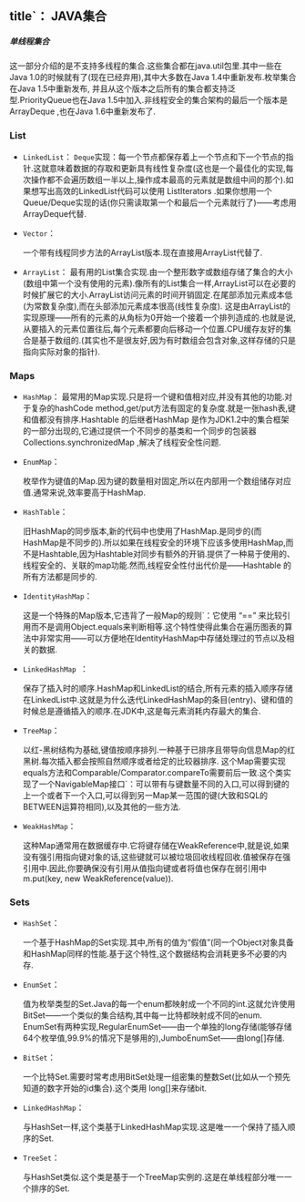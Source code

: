 title`： JAVA集合
---

##### 单线程集合
这一部分介绍的是不支持多线程的集合.这些集合都在java.util包里.其中一些在Java 1.0的时候就有了(现在已经弃用),其中大多数在Java 1.4中重新发布.枚举集合在Java 1.5中重新发布,
并且从这个版本之后所有的集合都支持泛型.PriorityQueue也在Java 1.5中加入.非线程安全的集合架构的最后一个版本是ArrayDeque ,也在Java 1.6中重新发布了.


### List

* `LinkedList`：
	`Deque`实现：每一个节点都保存着上一个节点和下一个节点的指针.这就意味着数据的存取和更新具有线性复杂度(这也是一个最佳化的实现,每次操作都不会遍历数组一半以上,操作成本最高的元素就是数组中间的那个).如果想写出高效的LinkedList代码可以使用 ListIterators .如果你想用一个Queue/Deque实现的话(你只需读取第一个和最后一个元素就行了)——考虑用ArrayDeque代替.

* `Vector`：

	一个带有线程同步方法的ArrayList版本.现在直接用ArrayList代替了.

* `ArrayList`：
	最有用的List集合实现.由一个整形数字或数组存储了集合的大小(数组中第一个没有使用的元素).像所有的List集合一样,ArrayList可以在必要的时候扩展它的大小.ArrayList访问元素的时间开销固定.在尾部添加元素成本低(为常数复杂度),而在头部添加元素成本很高(线性复杂度).
	这是由ArrayList的实现原理——所有的元素的从角标为0开始一个接着一个排列造成的.也就是说,从要插入的元素位置往后,每个元素都要向后移动一个位置.CPU缓存友好的集合是基于数组的.(其实也不是很友好,因为有时数组会包含对象,这样存储的只是指向实际对象的指针).


### Maps
* `HashMap`：
	最常用的Map实现.只是将一个键和值相对应,并没有其他的功能.对于复杂的hashCode method,get/put方法有固定的复杂度.就是一张hash表,键和值都没有排序.Hashtable 的后继者HashMap 是作为JDK1.2中的集合框架的一部分出现的,它通过提供一个不同步的基类和一个同步的包装器Collections.synchronizedMap ,解决了线程安全性问题.

* `EnumMap`：

	枚举作为键值的Map.因为键的数量相对固定,所以在内部用一个数组储存对应值.通常来说,效率要高于HashMap.

* `HashTable`：

	旧HashMap的同步版本,新的代码中也使用了HashMap.是同步的(而HashMap是不同步的).所以如果在线程安全的环境下应该多使用HashMap,而不是Hashtable,因为Hashtable对同步有额外的开销.提供了一种易于使用的、线程安全的、关联的map功能.然而,线程安全性付出代价是――Hashtable 的所有方法都是同步的.

* `IdentityHashMap`：

	这是一个特殊的Map版本,它违背了一般Map的规则`：它使用 “==” 来比较引用而不是调用Object.equals来判断相等.这个特性使得此集合在遍历图表的算法中非常实用——可以方便地在IdentityHashMap中存储处理过的节点以及相关的数据.

* `LinkedHashMap `：

	保存了插入时的顺序.HashMap和LinkedList的结合,所有元素的插入顺序存储在LinkedList中.这就是为什么迭代LinkedHashMap的条目(entry)、键和值的时候总是遵循插入的顺序.在JDK中,这是每元素消耗内存最大的集合.

* `TreeMap`：

	以红-黑树结构为基础,键值按顺序排列.一种基于已排序且带导向信息Map的红黑树.每次插入都会按照自然顺序或者给定的比较器排序.
这个Map需要实现equals方法和Comparable/Comparator.compareTo需要前后一致.这个类实现了一个NavigableMap接口`：可以带有与键数量不同的入口,可以得到键的上一个或者下一个入口,可以得到另一Map某一范围的键(大致和SQL的BETWEEN运算符相同),以及其他的一些方法.

* `WeakHashMap`：

	这种Map通常用在数据缓存中.它将键存储在WeakReference中,就是说,如果没有强引用指向键对象的话,这些键就可以被垃圾回收线程回收.值被保存在强引用中.因此,你要确保没有引用从值指向键或者将值也保存在弱引用中m.put(key, new WeakReference(value)).


### Sets
* `HashSet`：

	一个基于HashMap的Set实现.其中,所有的值为“假值”(同一个Object对象具备和HashMap同样的性能.基于这个特性,这个数据结构会消耗更多不必要的内存.

* `EnumSet`：

	值为枚举类型的Set.Java的每一个enum都映射成一个不同的int.这就允许使用BitSet——一个类似的集合结构,其中每一比特都映射成不同的enum. EnumSet有两种实现,RegularEnumSet——由一个单独的long存储(能够存储64个枚举值,99.9%的情况下是够用的),JumboEnumSet——由long[]存储.

* `BitSet`：

	一个比特Set.需要时常考虑用BitSet处理一组密集的整数Set(比如从一个预先知道的数字开始的id集合).这个类用 long[]来存储bit.

* `LinkedHashMap`：

	与HashSet一样,这个类基于LinkedHashMap实现.这是唯一一个保持了插入顺序的Set.

* `TreeSet`：

	与HashSet类似.这个类是基于一个TreeMap实例的.这是在单线程部分唯一一个排序的Set.
